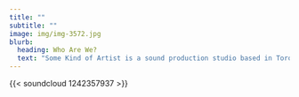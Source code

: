```yaml
---
title: ""
subtitle: ""
image: img/img-3572.jpg
blurb:
  heading: Who Are We?
  text: "Some Kind of Artist is a sound production studio based in Toronto. "
---
```

{{< soundcloud 1242357937 >}}
